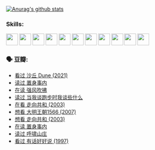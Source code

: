 
[![Anurag's github stats](https://github-readme-stats.vercel.app/api?username=w940853815)](https://github.com/anuraghazra/github-readme-stats)

### Skills:

<code><img height="32" src="https://cdn.jsdelivr.net/npm/simple-icons@v5/icons/python.svg"></code>
<code><img height="32" src="https://cdn.jsdelivr.net/npm/simple-icons@v5/icons/javascript.svg"></code>
<code><img height="32" src="https://cdn.jsdelivr.net/npm/simple-icons@v5/icons/django.svg"></code>
<code><img height="32" src="https://cdn.jsdelivr.net/npm/simple-icons@v5/icons/flask.svg"></code>
<code><img height="32" src="https://cdn.jsdelivr.net/npm/simple-icons@v5/icons/vuetify.svg"></code>
<code><img height="32" src="https://cdn.jsdelivr.net/npm/simple-icons@v5/icons/git.svg"></code>
<code><img height="32" src="https://cdn.jsdelivr.net/npm/simple-icons@v5/icons/docker.svg"></code>
<code><img height="32" src="https://cdn.jsdelivr.net/npm/simple-icons@v5/icons/postgresql.svg"></code>
<code><img height="32" src="https://cdn.jsdelivr.net/npm/simple-icons@v5/icons/elasticsearch.svg"></code>
<code><img height="32" src="https://cdn.jsdelivr.net/npm/simple-icons@v5/icons/macos.svg"></code>
<code><img height="32" src="https://cdn.jsdelivr.net/npm/simple-icons@v5/icons/linux.svg"></code>

### 🗣 豆瓣:

<!-- DOUBAN-ACTIVITIES:START -->
- [看过 沙丘 Dune‎ (2021)](https://www.douban.com/people/136069238/status/3726869471/?_i=42587304)
- [读过 置身事内](https://www.douban.com/people/136069238/status/3726223867/?_i=42587304)
- [在读 强风吹拂](https://www.douban.com/people/136069238/status/3725395475/?_i=42587304)
- [读过 当我谈跑步时我谈些什么](https://www.douban.com/people/136069238/status/3715422296/?_i=42587304)
- [在看 走向共和‎ (2003)](https://www.douban.com/people/136069238/status/3711470443/?_i=42587304)
- [想看 大明王朝1566‎ (2007)](https://www.douban.com/people/136069238/status/3710980213/?_i=42587304)
- [想看 走向共和‎ (2003)](https://www.douban.com/people/136069238/status/3710980002/?_i=42587304)
- [在读 置身事内](https://www.douban.com/people/136069238/status/3710472151/?_i=42587304)
- [读过 呼啸山庄](https://www.douban.com/people/136069238/status/3710470617/?_i=42587304)
- [看过 有话好好说‎ (1997)](https://www.douban.com/people/136069238/status/3709833172/?_i=42587304)
<!-- DOUBAN-ACTIVITIES:END -->
<!--
**w940853815/w940853815** is a ✨ _special_ ✨ repository because its `README.md` (this file) appears on your GitHub profile.

Here are some ideas to get you started:

- 🔭 I’m currently working on ...
- 🌱 I’m currently learning ...
- 👯 I’m looking to collaborate on ...
- 🤔 I’m looking for help with ...
- 💬 Ask me about ...
- 📫 How to reach me: ...
- 😄 Pronouns: ...
- ⚡ Fun fact: ...
-->
